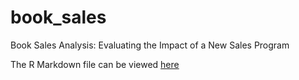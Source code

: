 # book_sales
Book Sales Analysis: Evaluating the Impact of a New Sales Program

The R Markdown file can be viewed [here](https://rpubs.com/paoyingheng/book_sales)
